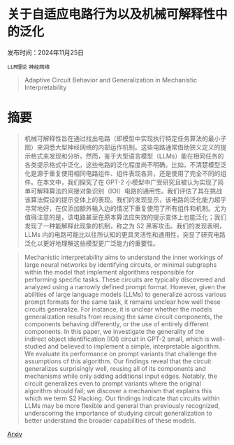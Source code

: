 # 关于自适应电路行为以及机械可解释性中的泛化

发布时间：2024年11月25日

`LLM理论` `神经网络`

> Adaptive Circuit Behavior and Generalization in Mechanistic Interpretability

# 摘要

> 机械可解释性旨在通过找出电路（即模型中实现执行特定任务算法的最小子图）来洞悉大型神经网络的内部运作机制。这些电路通常借助狭义定义的提示格式来发现和分析。然而，鉴于大型语言模型（LLMs）能在相同任务的各类提示格式中泛化，这些电路的泛化程度尚不明确。比如，不清楚模型泛化是源于重复使用相同电路组件、组件表现各异，还是使用了完全不同的组件。在本文中，我们探究了在 GPT-2 小模型中广受研究且被认为实现了简单可解释算法的间接对象识别（IOI）电路的通用性。我们评估了其在挑战该算法假设的提示变体上的表现。我们的发现显示，该电路的泛化能力超乎寻常地好，在仅添加额外输入边的情况下重复使用了所有组件和机制。尤为值得注意的是，该电路甚至在原本算法应失效的提示变体上也能泛化；我们发现了一种能解释此现象的机制，称之为 S2 黑客攻击。我们的发现表明，LLMs 内的电路可能比以往所认知的更具灵活性和通用性，突显了研究电路泛化以更好地理解这些模型更广泛能力的重要性。

> Mechanistic interpretability aims to understand the inner workings of large neural networks by identifying circuits, or minimal subgraphs within the model that implement algorithms responsible for performing specific tasks. These circuits are typically discovered and analyzed using a narrowly defined prompt format. However, given the abilities of large language models (LLMs) to generalize across various prompt formats for the same task, it remains unclear how well these circuits generalize. For instance, it is unclear whether the models generalization results from reusing the same circuit components, the components behaving differently, or the use of entirely different components. In this paper, we investigate the generality of the indirect object identification (IOI) circuit in GPT-2 small, which is well-studied and believed to implement a simple, interpretable algorithm. We evaluate its performance on prompt variants that challenge the assumptions of this algorithm. Our findings reveal that the circuit generalizes surprisingly well, reusing all of its components and mechanisms while only adding additional input edges. Notably, the circuit generalizes even to prompt variants where the original algorithm should fail; we discover a mechanism that explains this which we term S2 Hacking. Our findings indicate that circuits within LLMs may be more flexible and general than previously recognized, underscoring the importance of studying circuit generalization to better understand the broader capabilities of these models.

[Arxiv](https://arxiv.org/abs/2411.16105)